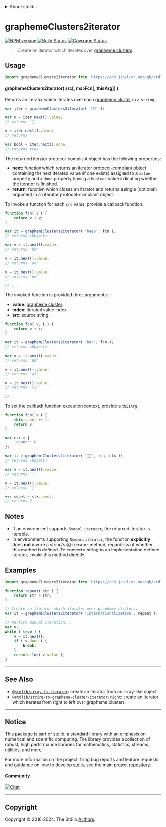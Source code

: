 <!--

@license Apache-2.0

Copyright (c) 2022 The Stdlib Authors.

Licensed under the Apache License, Version 2.0 (the "License");
you may not use this file except in compliance with the License.
You may obtain a copy of the License at

   http://www.apache.org/licenses/LICENSE-2.0

Unless required by applicable law or agreed to in writing, software
distributed under the License is distributed on an "AS IS" BASIS,
WITHOUT WARRANTIES OR CONDITIONS OF ANY KIND, either express or implied.
See the License for the specific language governing permissions and
limitations under the License.

-->


<details>
  <summary>
    About stdlib...
  </summary>
  <p>We believe in a future in which the web is a preferred environment for numerical computation. To help realize this future, we've built stdlib. stdlib is a standard library, with an emphasis on numerical and scientific computation, written in JavaScript (and C) for execution in browsers and in Node.js.</p>
  <p>The library is fully decomposable, being architected in such a way that you can swap out and mix and match APIs and functionality to cater to your exact preferences and use cases.</p>
  <p>When you use stdlib, you can be absolutely certain that you are using the most thorough, rigorous, well-written, studied, documented, tested, measured, and high-quality code out there.</p>
  <p>To join us in bringing numerical computing to the web, get started by checking us out on <a href="https://github.com/stdlib-js/stdlib">GitHub</a>, and please consider <a href="https://opencollective.com/stdlib">financially supporting stdlib</a>. We greatly appreciate your continued support!</p>
</details>

# graphemeClusters2iterator

[![NPM version][npm-image]][npm-url] [![Build Status][test-image]][test-url] [![Coverage Status][coverage-image]][coverage-url] <!-- [![dependencies][dependencies-image]][dependencies-url] -->

> Create an iterator which iterates over [grapheme clusters][unicode-text-segmentation].

<!-- Section to include introductory text. Make sure to keep an empty line after the intro `section` element and another before the `/section` close. -->

<section class="intro">

</section>

<!-- /.intro -->

<!-- Package usage documentation. -->



<section class="usage">

## Usage

```javascript
import graphemeClusters2iterator from 'https://cdn.jsdelivr.net/gh/stdlib-js/string-to-grapheme-cluster-iterator@deno/mod.js';
```

#### graphemeClusters2iterator( src\[, mapFcn\[, thisArg]] )

Returns an iterator which iterates over each [grapheme cluster][unicode-text-segmentation] in a `string`.

```javascript
var iter = graphemeClusters2iterator( '🌷🍕' );

var v = iter.next().value;
// returns '🌷'

v = iter.next().value;
// returns '🍕'

var bool = iter.next().done;
// returns true
```

The returned iterator protocol-compliant object has the following properties:

-   **next**: function which returns an iterator protocol-compliant object containing the next iterated value (if one exists) assigned to a `value` property and a `done` property having a `boolean` value indicating whether the iterator is finished.
-   **return**: function which closes an iterator and returns a single (optional) argument in an iterator protocol-compliant object.

To invoke a function for each `src` value, provide a callback function.

```javascript
function fcn( v ) {
    return v + v;
}

var it = graphemeClusters2iterator( 'beep', fcn );
// returns <Object>

var v = it.next().value;
// returns 'bb'

v = it.next().value;
// returns 'ee'

v = it.next().value;
// returns 'ee'

// ...
```

The invoked function is provided three arguments:

-   **value**: [grapheme cluster][unicode-text-segmentation].
-   **index**: iterated value index.
-   **src**: source string.

```javascript
function fcn( v, i ) {
    return v + i;
}

var it = graphemeClusters2iterator( 'bar', fcn );
// returns <Object>

var v = it.next().value;
// returns 'b0'

v = it.next().value;
// returns 'a1'

v = it.next().value;
// returns 'r2'

// ...
```

To set the callback function execution context, provide a `thisArg`.

```javascript
function fcn( v ) {
    this.count += 1;
    return v;
}

var ctx = {
    'count': 0
};

var it = graphemeClusters2iterator( '🌷🍕', fcn, ctx );
// returns <Object>

var v = it.next().value;
// returns '🌷'

v = it.next().value;
// returns '🍕'

var count = ctx.count;
// returns 2
```

</section>

<!-- /.usage -->

<!-- Package usage notes. Make sure to keep an empty line after the `section` element and another before the `/section` close. -->

<section class="notes">

## Notes

-   If an environment supports `Symbol.iterator`, the returned iterator is iterable.
-   In environments supporting `Symbol.iterator`, the function **explicitly** does **not** invoke a string's `@@iterator` method, regardless of whether this method is defined. To convert a string to an implementation defined iterator, invoke this method directly.

</section>

<!-- /.notes -->

<!-- Package usage examples. -->

<section class="examples">

## Examples

<!-- eslint no-undef: "error" -->

```javascript
import graphemeClusters2iterator from 'https://cdn.jsdelivr.net/gh/stdlib-js/string-to-grapheme-cluster-iterator@deno/mod.js';

function repeat( str ) {
    return str + str;
}

// Create an iterator which iterates over grapheme clusters:
var it = graphemeClusters2iterator( 'Iñtërnâtiônàlizætiøn', repeat );

// Perform manual iteration...
var v;
while ( true ) {
    v = it.next();
    if ( v.done ) {
        break;
    }
    console.log( v.value );
}
```

</section>

<!-- /.examples -->

<!-- Section to include cited references. If references are included, add a horizontal rule *before* the section. Make sure to keep an empty line after the `section` element and another before the `/section` close. -->

<section class="references">

</section>

<!-- /.references -->

<!-- Section for related `stdlib` packages. Do not manually edit this section, as it is automatically populated. -->

<section class="related">

* * *

## See Also

-   <span class="package-name">[`@stdlib/array-to-iterator`][@stdlib/array/to-iterator]</span><span class="delimiter">: </span><span class="description">create an iterator from an array-like object.</span>
-   <span class="package-name">[`@stdlib/string-to-grapheme-cluster-iterator-right`][@stdlib/string/to-grapheme-cluster-iterator-right]</span><span class="delimiter">: </span><span class="description">create an iterator which iterates from right to left over grapheme clusters.</span>

</section>

<!-- /.related -->

<!-- Section for all links. Make sure to keep an empty line after the `section` element and another before the `/section` close. -->


<section class="main-repo" >

* * *

## Notice

This package is part of [stdlib][stdlib], a standard library with an emphasis on numerical and scientific computing. The library provides a collection of robust, high performance libraries for mathematics, statistics, streams, utilities, and more.

For more information on the project, filing bug reports and feature requests, and guidance on how to develop [stdlib][stdlib], see the main project [repository][stdlib].

#### Community

[![Chat][chat-image]][chat-url]

---

## Copyright

Copyright &copy; 2016-2024. The Stdlib [Authors][stdlib-authors].

</section>

<!-- /.stdlib -->

<!-- Section for all links. Make sure to keep an empty line after the `section` element and another before the `/section` close. -->

<section class="links">

[npm-image]: http://img.shields.io/npm/v/@stdlib/string-to-grapheme-cluster-iterator.svg
[npm-url]: https://npmjs.org/package/@stdlib/string-to-grapheme-cluster-iterator

[test-image]: https://github.com/stdlib-js/string-to-grapheme-cluster-iterator/actions/workflows/test.yml/badge.svg?branch=main
[test-url]: https://github.com/stdlib-js/string-to-grapheme-cluster-iterator/actions/workflows/test.yml?query=branch:main

[coverage-image]: https://img.shields.io/codecov/c/github/stdlib-js/string-to-grapheme-cluster-iterator/main.svg
[coverage-url]: https://codecov.io/github/stdlib-js/string-to-grapheme-cluster-iterator?branch=main

<!--

[dependencies-image]: https://img.shields.io/david/stdlib-js/string-to-grapheme-cluster-iterator.svg
[dependencies-url]: https://david-dm.org/stdlib-js/string-to-grapheme-cluster-iterator/main

-->

[chat-image]: https://img.shields.io/gitter/room/stdlib-js/stdlib.svg
[chat-url]: https://app.gitter.im/#/room/#stdlib-js_stdlib:gitter.im

[stdlib]: https://github.com/stdlib-js/stdlib

[stdlib-authors]: https://github.com/stdlib-js/stdlib/graphs/contributors

[umd]: https://github.com/umdjs/umd
[es-module]: https://developer.mozilla.org/en-US/docs/Web/JavaScript/Guide/Modules

[deno-url]: https://github.com/stdlib-js/string-to-grapheme-cluster-iterator/tree/deno
[umd-url]: https://github.com/stdlib-js/string-to-grapheme-cluster-iterator/tree/umd
[esm-url]: https://github.com/stdlib-js/string-to-grapheme-cluster-iterator/tree/esm
[branches-url]: https://github.com/stdlib-js/string-to-grapheme-cluster-iterator/blob/main/branches.md

[unicode-text-segmentation]: http://www.unicode.org/reports/tr29/

<!-- <related-links> -->

[@stdlib/array/to-iterator]: https://github.com/stdlib-js/array-to-iterator/tree/deno

[@stdlib/string/to-grapheme-cluster-iterator-right]: https://github.com/stdlib-js/string-to-grapheme-cluster-iterator-right/tree/deno

<!-- </related-links> -->

</section>

<!-- /.links -->
